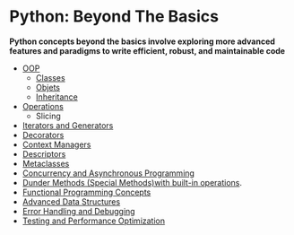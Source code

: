 # Python: Beyond The Basics
**Python concepts beyond the basics involve exploring more advanced features and paradigms to write efficient, robust, and maintainable code**
- [OOP](./BeyondBasics/OOP/README.md)
    - [Classes](./OOP/Classes/README.md)
    - [Objets](./OOP/Objects/README.md)
    - [Inheritance](./OOP/Classes/Inheritance.md)
- [Operations](./Operations/README.md)
    - Slicing
- [Iterators and Generators]()
- [Decorators]()
- [Context Managers](./ContextManagers/README.md)
- [Descriptors]()
- [Metaclasses]()
- [Concurrency and Asynchronous Programming]()
- [Dunder Methods (Special Methods)with built-in operations]().
- [Functional Programming Concepts]()
- [Advanced Data Structures]()
- [Error Handling and Debugging](./ExceptionHandling/README.md)
- [Testing and Performance Optimization]()

